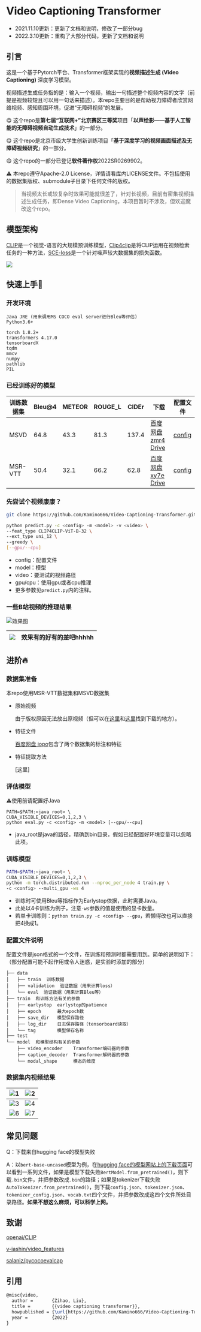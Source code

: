 # Video Captioning Transformer

+ 2021.11.10更新：更新了文档和说明，修改了一部分bug
+ 2022.3.10更新：重构了大部分代码，更新了文档和说明

## 引言

这是一个基于Pytorch平台、Transformer框架实现的**视频描述生成 (Video Captioning)** 深度学习模型。

视频描述生成任务指的是：输入一个视频，输出一句描述整个视频内容的文字（前提是视频较短且可以用一句话来描述）。本repo主要目的是帮助视力障碍者欣赏网络视频、感知周围环境，促进“无障碍视频”的发展。

:yum: 这个repo是**第七届“互联网+”北京赛区三等奖**项目「**以声绘影——基于人工智能的无障碍视频自动生成技术**」的一部分。

:yum: 这个repo是北京市级大学生创新训练项目「**基于深度学习的视频画面描述及无障碍视频研究**」的一部分。

:yum: 这个repo的一部分已登记**软件著作权**2022SR0269902。

:warning: 本repo遵守Apache-2.0 License，详情请看库内LICENSE文件。不包括使用的数据集版权、submodule子目录下任何文件的版权。

> 当视频太长或较复杂时效果可能就很差了，针对长视频，目前有密集视频描述生成任务，即Dense Video Captioning，本项目暂时不涉及，但欢迎魔改这个repo。

## 模型架构

[CLIP](http://proceedings.mlr.press/v139/radford21a)是一个视觉-语言的大规模预训练模型，[Clip4clip](https://arxiv.org/abs/2104.08860)是将CLIP运用在视频检索任务的一种方法，[SCE-loss](https://openaccess.thecvf.com/content_ICCV_2019/html/Wang_Symmetric_Cross_Entropy_for_Robust_Learning_With_Noisy_Labels_ICCV_2019_paper.html)是一个针对噪声较大数据集的损失函数。

![](https://kamino-img.oss-cn-beijing.aliyuncs.com/20220310172214.png)

## 快速上手:hugs:

### 开发环境

```
Java JRE (用来调用MS COCO eval server进行Bleu等评估)
Python3.6+

torch 1.8.2+
transformers 4.17.0
tensorboardX
tqdm
mmcv
numpy
pathlib
PIL
```

### 已经训练好的模型

| 训练数据集 | Bleu@4 | METEOR | ROUGE_L | CIDEr | 下载                                                         | 配置文件                                                     |
| ---------- | ------ | ------ | ------- | ----- | ------------------------------------------------------------ | ------------------------------------------------------------ |
| MSVD       | 64.8   | 43.3   | 81.3    | 137.4 | [百度网盘zmr4](https://pan.baidu.com/s/1tBw8dOjkdSfKcBhub4EDeA ) [Drive](https://drive.google.com/file/d/1-aA6Zc-cK38TjC0JPfbttE009Bh3BtG_/view?usp=sharing) | [config](./configs/caption-task_baseline_modal_clip4clip_msvd_config.json) |
| MSR-VTT    | 50.4   | 32.1   | 66.2    | 62.8  | [百度网盘xy7e](https://pan.baidu.com/s/1ZC3QLbETBRmqKPtUgFQf2Q ) [Drive](https://drive.google.com/file/d/1-aA6Zc-cK38TjC0JPfbttE009Bh3BtG_/view?usp=sharing) | [config](./configs/caption-task_baseline_modal_clip4clip_config.json) |

### 先尝试个视频康康？

```bash
git clone https://github.com/Kamino666/Video-Captioning-Transformer.git --recurse-submodules

python predict.py -c <config> -m <model> -v <video> \
--feat_type CLIP4CLIP-ViT-B-32 \
--ext_type uni_12 \
--greedy \
[--gpu/--cpu]
```

+ config：配置文件
+ model：模型
+ video：要测试的视频路径
+ gpu/cpu：使用gpu或者cpu推理
+ 更多参数见`predict.py`内的注释。

### 一些B站视频的推理结果

![效果图](https://kamino-img.oss-cn-beijing.aliyuncs.com/20220310195345.png)

| ![](https://kamino-img.oss-cn-beijing.aliyuncs.com/20220310195547.jpeg) | 效果有的好有的差吧hhhhh |
| ------------------------------------------------------------ | ----------------------- |

## 进阶:fire:

### 数据集准备

本repo使用MSR-VTT数据集和MSVD数据集

+ 原始视频

  由于版权原因无法放出原视频（但可以在[这里](https://github.com/ArrowLuo/CLIP4Clip)和[这里](https://shiyaya.github.io/2019/02/22/video-caption-dataset/)找到下载的地方）。

+ 特征文件

  [百度网盘 iopo](https://pan.baidu.com/s/1h0r0aOXFPUSImrjXvgNwFQ )包含了两个数据集的标注和特征

+ 特征提取方法

  [这里]

### 评估模型

:warning:使用前请配置好Java

```shell
PATH=$PATH:<java_root> \
CUDA_VISIBLE_DEVICES=0,1,2,3 \
python eval.py -c <config> -m <model> [--gpu/--cpu]
```

+ java_root是java的路径，精确到bin目录，假如已经配置好环境变量可以忽略此项。

### 训练模型

```bash
PATH=$PATH:<java_root> \
CUDA_VISIBLE_DEVICES=0,1,2,3 \
python -m torch.distributed.run --nproc_per_node 4 train.py \
-c <config> --multi_gpu -ws 4
```

+ 训练时可使用Bleu等指标作为Earlystop依据，此时需要Java。
+ 此处以4卡训练为例子，注意`-ws`参数的值是使用的显卡数量。
+ 若单卡训练则：`python train.py -c <config> --gpu`，若懒得改也可以直接把4换成1。

### 配置文件说明

配置文件是json格式的一个文件，在训练和预测时都需要用到。简单的说明如下：（部分配置可能不起作用或令人迷惑，是实验时添加的部分）

```
├── data
│   ├── train  训练数据
│   ├── validation  验证数据（用来计算loss）
│   └── eval  验证数据（用来计算Bleu等）
├── train  和训练方法有关的参数
│   ├── earlystop  earlystop的patience
│   ├── epoch      最大epoch数
│   ├── save_dir   模型保存路径
│   ├── log_dir    日志保存路径（tensorboard读取）
│   └── tag        模型保存名称
├── test
└── model  和模型结构有关的参数
    ├── video_encoder    Transformer编码器的参数
    ├── caption_decoder  Transformer解码器的参数
    └── modal_shape      模态的维度
```

### 数据集内视频结果

| ![1](https://kamino-img.oss-cn-beijing.aliyuncs.com/20211016150236.png) | ![2](https://kamino-img.oss-cn-beijing.aliyuncs.com/20211016150241.png) |
| ------------------------------------------------------------ | ------------------------------------------------------------ |
| ![3](https://kamino-img.oss-cn-beijing.aliyuncs.com/20211016150245.png) | ![4](https://kamino-img.oss-cn-beijing.aliyuncs.com/20211016150246.png) |
| ![6](https://kamino-img.oss-cn-beijing.aliyuncs.com/20211016150258.png) | ![7](https://kamino-img.oss-cn-beijing.aliyuncs.com/20211016150306.png) |

## 常见问题

Q：下载来自hugging face的模型失败

A：以`bert-base-uncased`模型为例，在[hugging face的模型网站上的下载页面](https://huggingface.co/bert-base-uncased/tree/main)可以看到一系列文件，如果是模型下载失败`BertModel.from_pretrained()`，则下载`.bin`文件，并把参数改成`.bin`的路径；如果是tokenizer下载失败`AutoTokenizer.from_pretrained()`，则下载`config.json`、`tokenizer.json`、`tokenizer_config.json`、`vocab.txt`四个文件，并把参数改成这四个文件所处目录路径。**如果不想这么麻烦，可以科学上网。**

## 致谢

[openai/CLIP](https://github.com/openai/CLIP)

[v-iashin/video_features](https://github.com/v-iashin/video_features)

[salaniz/pycocoevalcap](https://github.com/salaniz/pycocoevalcap)

## 引用

```latex
@misc{video,
  author =       {Zihao, Liu},
  title =        {{video captioning transformer}},
  howpublished = {\url{https://github.com/Kamino666/Video-Captioning-Transformer}},
  year =         {2022}
}
```



